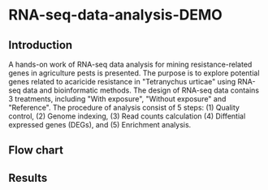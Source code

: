 # RNA-seq-data-analysis-DEMO
## Introduction
A hands-on work of RNA-seq data analysis for mining resistance-related genes in agriculture pests is presented. The purpose is to explore potential genes related to acaricide resistance in "Tetranychus urticae" using RNA-seq data and bioinformatic methods. The design of RNA-seq data contains 3 treatments, including "With exposure", "Without exposure" and "Reference". The procedure of analysis consist of 5 steps: (1) Quality control, (2) Genome indexing, (3) Read counts calculation (4) Diffential expressed genes (DEGs), and (5) Enrichment analysis.
## Flow chart

## Results
